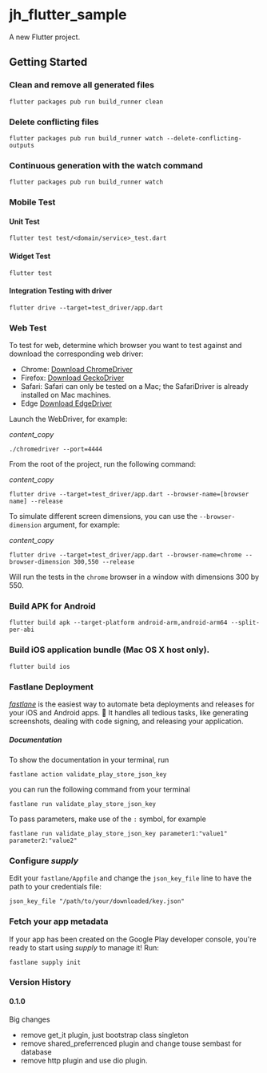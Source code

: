 # jh_flutter_sample

A new Flutter project.

## Getting Started

### Clean and remove all generated files

```
flutter packages pub run build_runner clean
```

### Delete conflicting files

```
flutter packages pub run build_runner watch --delete-conflicting-outputs
```

### Continuous generation with the watch command

```
flutter packages pub run build_runner watch
```

### Mobile Test

#### Unit Test

```
flutter test test/<domain/service>_test.dart

```

#### Widget  Test

```
flutter test
```

#### Integration Testing with driver

```
flutter drive --target=test_driver/app.dart
```

### Web Test

To test for web, determine which browser you want to test against and download the corresponding web driver:

* Chrome: [Download ChromeDriver](https://chromedriver.chromium.org/downloads)
* Firefox: [Download GeckoDriver](https://github.com/mozilla/geckodriver/releases)
* Safari: Safari can only be tested on a Mac; the SafariDriver is already installed on Mac machines.
* Edge [Download EdgeDriver](https://developer.microsoft.com/en-us/microsoft-edge/tools/webdriver/)

Launch the WebDriver, for example:

*content_copy*

```
./chromedriver --port=4444
```

From the root of the project, run the following command:

*content_copy*

```
flutter drive --target=test_driver/app.dart --browser-name=[browser name] --release
```

To simulate different screen dimensions, you can use the `--browser-dimension` argument, for example:

*content_copy*

```
flutter drive --target=test_driver/app.dart --browser-name=chrome --browser-dimension 300,550 --release
```

Will run the tests in the `chrome` browser in a window with dimensions 300 by 550.

### Build APK for Android

```
flutter build apk --target-platform android-arm,android-arm64 --split-per-abi
```

### Build iOS application bundle (Mac OS X host only).

```
flutter build ios
```

### Fastlane Deployment

*[fastlane](https://https://docs.fastlane.tools)* is the easiest way to automate beta deployments and releases for your iOS and Android apps. 🚀 It handles all tedious tasks, like generating screenshots, dealing with code signing, and releasing your application.



##### Documentation

To show the documentation in your terminal, run

```
fastlane action validate_play_store_json_key
```



you can run the following command from your terminal

```
fastlane run validate_play_store_json_key
```

To pass parameters, make use of the `:` symbol, for example

```
fastlane run validate_play_store_json_key parameter1:"value1" parameter2:"value2"
```



### Configure *supply*

Edit your `fastlane/Appfile` and change the `json_key_file` line to have the path to your credentials file:

```
json_key_file "/path/to/your/downloaded/key.json"
```

### Fetch your app metadata

If your app has been created on the Google Play developer console, you're ready to start using *supply* to manage it! Run:

```
fastlane supply init
```



### Version History

#### 0.1.0

Big changes

* remove get_it plugin, just bootstrap class singleton
* remove shared_preferrenced plugin and change touse sembast for database
* remove http plugin and use dio plugin.
